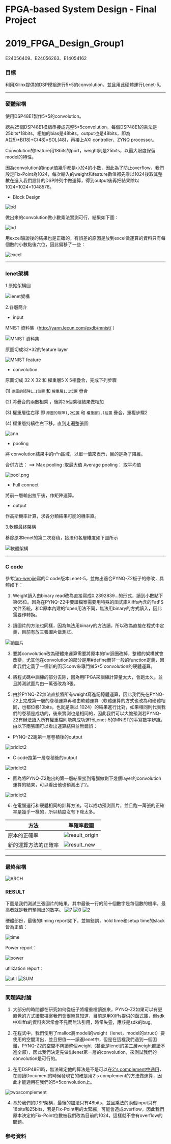 # FPGA-based System Design - Final Project
# 2019_FPGA_Design_Group1
E24056409、E24056263、E14054162

### 目標

利用Xilinx提供的DSP模組進行5\*5的convolution，並且用此硬體運行Lenet-5。

<HR>

### 硬體架構

使用DSP48E1製作5\*5的convolution。

總共25個DSP48E1模組串接成完整5\*5convolution，每個DSP48E1的乘法是25bits\*18bits，相加的bias是48bits，output也是48bits，即為A(25)\*B(18)+C(48)=SOL(48)，再接上AXI controller、ZYNQ processor。

Convolution的feature用18bits的port，weight則是25bits，以最大限度保留model的特性。

因為convolution的input值幾乎都是小於4的小數，因此為了防止overflow，我們設定Fix-Point為1024，每次輸入的weight和feature數值都先乘以1024後取其整數在進入我們設計的DSP陣列中做運算，得到output後再把結果除以1024\*1024=1048576。

* Block Design

![bd](images/block.PNG)

做出來的convolution做小數乘法實測可行，結果如下圖：

![bd](images/conv_d.PNG)

用excel驗證後的結果也是正確的，有誤差的原因是放到excel做運算的資料只有每個數的小數點後六位，因此偏移了一些：

![excel](images/conv_cal.PNG)

<HR>

### lenet架構

1.原始架構圖

![lenet架構](images/lenet_struct.png)

2.各層簡介

* input

MNIST 資料集（http://yann.lecun.com/exdb/mnist/ ）

![MNIST 資料集](images/lenet_input_data.png)

原圖切成32*32的feature layer

![MNIST feature](images/lenet_feature.png)

* convolution

原圖切成 32 X 32 和 權重層5 X 5相疊合，完成下列步驟

(1) `原圖的矩陣1,1位置` 和 `權重層1,1位置` 疊合

(2) 將疊合的兩數相乘 ，後將25個乘積結果做相加

(3) 權重層往右移 即 `原圖的矩陣1,2位置` 和 `權重層1,1位置` 疊合，重複步驟2

(4) 權重層持續往右下移，直到走遍整張圖

![cnn](images/cnn.gif)

* pooling

將  convolution結果中的n*n區域，以單一值來表示，目的是為了降維。

合併方法：
  ==> Max pooling :取最大值
      Average pooling： 取平均值


![pool.png](images/pool.png)

* Full connect

將前一層輸出拉平後，作矩陣運算。

* output

作高斯機率計算，求各分類結果可能的機率直。

3.軟體最終架構

移除原本lenet的第二次卷積，接法和各層維度如下圖所示

![軟體架構](images/c_final_structure.JPG)

<HR>
  
### C code

參考[fan-wenjie](https://github.com/fan-wenjie/LeNet-5)寫的C code版本Lenet-5，並做出適合PYNQ-Z2板子的修改，具體如下：

1. Weight讀入由binary read改為直接寫成0.2392839...的形式，讀到小數點下第65位。因為在PYNQ-Z2中要讀檔案需要用特殊的函式庫Xilffs內含的FatFS文件系統，和C原本內建的fopen用法不同，無法用binary的方式讀入，因此需要作轉換。

2. 讀圖片的方法也同樣，因為無法用binary的方法讀，所以改為直接在程式中定義，目前有放三張圖片做測試。

![讀圖片](images/pridicted.png)

3. 要將convolution改為硬體來運算需要將原本的for迴圈改掉，整體的架構就會改變，尤其他在convolution的部分是用#define而非一般的function定義，因此我們定義了一個新的函示conv來專門做5\*5 convolution的硬體運算。

4. 將程式碼中訓練的部分去除，因為用FPGA來訓練計算量太大，會跑太久。並且將測試圖片由一萬張改為3張。

5. 由於PYNQ-Z2無法直接將所有weight寫進記憶體運算，因此我們先在PYNQ-Z2上完成第一層的卷積運算再和由軟體運算（軟體運算的方式也改為和硬體相同，也都位移10bits，也就是乘以
1024）的結果進行比對，如果相同則代表我們的卷積是成功的，後來實測也是相同的，因此我們可以大膽預測若PYNQ-Z2有辦法讀入所有權重檔則能夠成功運行Lenet-5的MNIST的手寫數字辨識。
由以下兩張圖可以看出運算結果並無錯誤：

* PYNQ-Z2跑第一層卷積後的output

![pridict2](images/p_layer1.PNG)

* C code跑第一層卷積後的output

![pridict2](images/c_layer1.PNG)

* 圖為將PYNQ-Z2跑出的第一層結果接到電腦做剩下幾個layer的convolution運算的結果，可以看出他也預測出了2。

![pridict2](images/pridict2.png)

6. 在電腦運行和硬體相同的計算方法，可以成功預測圖片，並且跑一萬張的正確率是幾乎一樣的，所以精度沒有下降太多。

  |方法|準確率截圖|
  |------|------|
  |原本的正確率|  ![result_origin](images/prec_o.png)|  
  |新的運算方法的正確率|  ![result_new](images/prec_n.png)|  

<HR>

### 最終架構

![ARCH](images/ARCH2.png)

### RESULT

下圖是我們測試三張圖片的結果，其中最後一行的前十個數字是每個數的機率，最高者就是我們預測出的數字。
![7](images/prec_7.png)
![0](images/prec_0.png)
![2](images/prec_2.png)

硬體部份，最後的timing report如下，並無錯誤，hold time和setup time的slack皆為正值：

![time](images/time.PNG)

Power report：

![power](images/power.PNG)

utilization report：

![util](images/util.PNG)
![SUM](images/sum.PNG)

<HR>

### 問題與討論

1. 大部分的時間都在研究如何從板子將權重檔讀進來，PYNQ-Z2如果可以有更直覺的方式讀取檔案我們會很樂意知道，目前是用Xilffs提供的函式庫，但sdk中Xilffs的資料夾常常會不見而無法引用，時常失靈，應該是sdk的bug。

2. 在程式中，我們使用了malloc將model的weight（lenet，model的struct）要使用的空間清出，並且把值一一讀進lenet中，但是在這裡我們遇到一個困難，PYNQ-Z2的空間不夠讀整個weight（甚至是lenet的第三層weight都讀不進全部），因此我們決定先做出lenet第一層的convolution，來測試我們的convolution是可行的。

3. 在用DSP48E1時，無法確定他的算法是不是可以在[2's complement中通用](https://forums.xilinx.com/t5/AI-Engine-DSP-IP-and-Tools/Two-s-Complement-Multiplier-with-DSP48E1/m-p/320439)，在閱讀Document的時候發現它的確是用2's complement的方法做運算，因此才能適用在我們的5\*5convolution上。

![twoscomplement](images/twocomplement.png)

4. 基於我們的DSP架構，最後的加法只有48bits，並且乘法的兩個input只有18bits和25bits，若是Fix-Point用的太緊繃，可能會造成overflow，因此我們原本決定的Fix-Point位數被我們改為目前的1024，這樣就不會有overflow的問題。

### 參考資料

